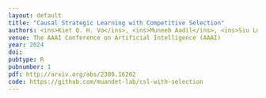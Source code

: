 ```yaml
---
layout: default
title: "Causal Strategic Learning with Competitive Selection"
authors: <ins>Kiet Q. H. Vo</ins>, <ins>Muneeb Aadil</ins>, <ins>Siu Lun Chau</ins>, <ins>Krikamol Muandet</ins>
venue: The AAAI Conference on Artificial Intelligence (AAAI) 
year: 2024
doi: 
pubtype: R
pubnumber: 1
pdf: http://arxiv.org/abs/2308.16262
code: https://github.com/muandet-lab/csl-with-selection
---
```

